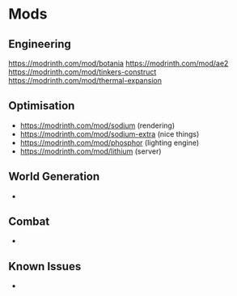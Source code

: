 # Mods

## Engineering
https://modrinth.com/mod/botania
https://modrinth.com/mod/ae2
https://modrinth.com/mod/tinkers-construct
https://modrinth.com/mod/thermal-expansion

## Optimisation
- https://modrinth.com/mod/sodium (rendering)
- https://modrinth.com/mod/sodium-extra (nice things)
- https://modrinth.com/mod/phosphor (lighting engine)
- https://modrinth.com/mod/lithium (server)

## World Generation
-

## Combat
-

## Known Issues
-
